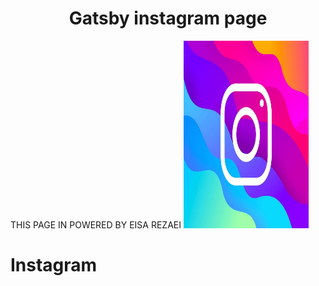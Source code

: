 <h1 align="center">
  Gatsby instagram page
</h1>
 
 THIS PAGE IN POWERED BY EISA REZAEI 
 <img src="./static/instagram.jpeg" width="200px" height="300px"  alt ="instagram"/>

# Instagram
